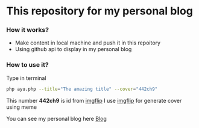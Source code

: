 # This repository for my personal blog

### How it works?

- Make content in local machine and push it in this repoitory
- Using github api to display in my personal blog

### How to use it?

Type in terminal

```bash
php ayu.php --title="The amazing title" --cover="442ch9"
```

This number **442ch9** is id from [imgflip](https://imgflip.com/i/442ch9)
I use [imgflip](https://imgflip.com/i/442ch9) for generate cover using meme



You can see my personal blog here [Blog](https://rizkhal.wiki)